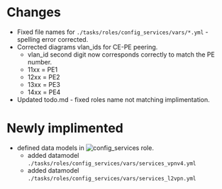 # Changes
* Fixed file names for `./tasks/roles/config_services/vars/*.yml` - spelling error corrected.
* Corrected diagrams vlan_ids for CE-PE peering.
  * vlan_id second digit now corresponds correctly to match the PE number.
  * 11xx = PE1
  * 12xx = PE2
  * 13xx = PE3
  * 14xx = PE4
* Updated todo.md - fixed roles name not matching implimentation.


# Newly implimented
* defined data models in ![config_services](https://github.com/johnsondnz/NetAutSol/tree/master/tasks/roles/config_services/vars) role.
  * added datamodel `./tasks/roles/config_services/vars/services_vpnv4.yml`
  * added datamodel `./tasks/roles/config_services/vars/services_l2vpn.yml`
